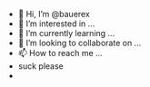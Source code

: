 - 👋 Hi, I’m @bauerex
- 👀 I’m interested in ...
- 🌱 I’m currently learning ...
- 💞️ I’m looking to collaborate on ...
- 📫 How to reach me ...
- suck please
-
<!---
bauerex/bauerex is a ✨ special ✨ repository because its `README.md` (this file) appears on your GitHub profile.
You can click the Preview link to take a look at your changes.
--->
